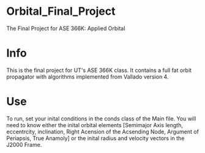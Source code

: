 # Orbital_Final_Project
The Final Project for ASE 366K: Applied Orbital

# Info
This is the final project for UT's ASE 366K class. It contains a full fat orbit propagator with algorithms implemented from Vallado version 4.
# Use
To run, set your inital conditions in the conds class of the Main file. You will need to know either the inital orbital elements [Semimajor Axis length, eccentrcity, inclination, Right Acension of the Acsending Node, Argument of Periapsis, True Anamoly] or the inital radius and velocity vectors in the J2000 Frame.

